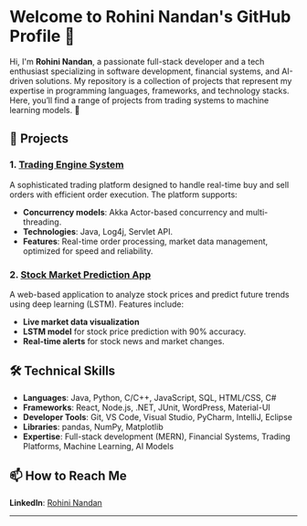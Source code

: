# Welcome to Rohini Nandan's GitHub Profile 👋

Hi, I'm **Rohini Nandan**, a passionate full-stack developer and a tech enthusiast specializing in software development, financial systems, and AI-driven solutions. My repository is a collection of projects that represent my expertise in programming languages, frameworks, and technology stacks. Here, you’ll find a range of projects from trading systems to machine learning models. 🚀

## 🌟 Projects

### 1. [Trading Engine System](https://github.com/aldebaran2309/trading-engine-/tree/main)
A sophisticated trading platform designed to handle real-time buy and sell orders with efficient order execution. The platform supports:
- **Concurrency models**: Akka Actor-based concurrency and multi-threading.
- **Technologies**: Java, Log4j, Servlet API.
- **Features**: Real-time order processing, market data management, optimized for speed and reliability.

### 2. [Stock Market Prediction App](https://github.com/aldebaran2309/stock-market-app)
A web-based application to analyze stock prices and predict future trends using deep learning (LSTM). Features include:
- **Live market data visualization**
- **LSTM model** for stock price prediction with 90% accuracy.
- **Real-time alerts** for stock news and market changes.



## 🛠️ Technical Skills

- **Languages**: Java, Python, C/C++, JavaScript, SQL, HTML/CSS, C#
- **Frameworks**: React, Node.js, .NET, JUnit, WordPress, Material-UI
- **Developer Tools**: Git, VS Code, Visual Studio, PyCharm, IntelliJ, Eclipse
- **Libraries**: pandas, NumPy, Matplotlib
- **Expertise**: Full-stack development (MERN), Financial Systems, Trading Platforms, Machine Learning, AI Models

## 📫 How to Reach Me
**LinkedIn**: [Rohini Nandan](https://www.linkedin.com/in/rohininandan)


---


